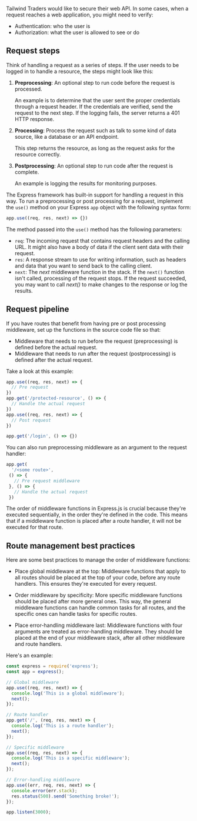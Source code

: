 Tailwind Traders would like to secure their web API. In some cases, when a request reaches a web application, you might need to verify:

* Authentication: who the user is
* Authorization: what the user is allowed to see or do

## Request steps

Think of handling a request as a series of steps. If the user needs to be logged in to handle a resource, the steps might look like this:

1. **Preprocessing**: An optional step to run code before the request is processed. 
    
    An example is to determine that the user sent the proper credentials through a request header. If the credentials are verified, send the request to the next step. If the logging fails, the server returns a 401 HTTP response.
1. **Processing**: Process the request such as talk to some kind of data source, like a database or an API endpoint. 

    This step returns the resource, as long as the request asks for the resource correctly.
1. **Postprocessing**: An optional step to run code after the request is complete. 

    An example is logging the results for monitoring purposes.

The Express framework has built-in support for handling a request in this way. To run a preprocessing or post processing for a request, implement the `use()` method on your Express `app` object with the following syntax form:

```javascript
app.use((req, res, next) => {})
```

The method passed into the `use()` method has the following parameters:

- `req`: The incoming request that contains request headers and the calling URL. It might also have a body of data if the client sent data with their request.
- `res`: A response stream to use for writing information, such as headers and data that you want to send back to the calling client.
- `next`: The _next_ middleware function in the stack. If the `next()` function isn't called, processing of the request stops. If the request succeeded, you may want to call _next()_ to make changes to the response or log the results.

## Request pipeline

If you have routes that benefit from having pre or post processing middleware, set up the functions in the source code file so that:

- Middleware that needs to run before the request (preprocessing) is defined before the actual request.
- Middleware that needs to run after the request (postprocessing) is defined after the actual request.

Take a look at this example:

```javascript
app.use((req, res, next) => {
  // Pre request
})
app.get('/protected-resource', () => {
  // Handle the actual request
})
app.use((req, res, next) => {
  // Post request
})

app.get('/login', () => {})
```

You can also run preprocessing middleware as an argument to the request handler:

```javascript
app.get(
  '/<some route>',
 () => {
   // Pre request middleware
 }, () => {
   // Handle the actual request
 })
```

The order of middleware functions in Express.js is crucial because they're executed sequentially, in the order they're defined in the code. This means that if a middleware function is placed after a route handler, it will not be executed for that route.

## Route management best practices

Here are some best practices to manage the order of middleware functions:

* Place global middleware at the top: Middleware functions that apply to all routes should be placed at the top of your code, before any route handlers. This ensures they're executed for every request.

* Order middleware by specificity: More specific middleware functions should be placed after more general ones. This way, the general middleware functions can handle common tasks for all routes, and the specific ones can handle tasks for specific routes.

* Place error-handling middleware last: Middleware functions with four arguments are treated as error-handling middleware. They should be placed at the end of your middleware stack, after all other middleware and route handlers.

Here's an example:

```javascript
const express = require('express');
const app = express();

// Global middleware
app.use((req, res, next) => {
  console.log('This is a global middleware');
  next();
});

// Route handler
app.get('/', (req, res, next) => {
  console.log('This is a route handler');
  next();
});

// Specific middleware
app.use((req, res, next) => {
  console.log('This is a specific middleware');
  next();
});

// Error-handling middleware
app.use((err, req, res, next) => {
  console.error(err.stack);
  res.status(500).send('Something broke!');
});

app.listen(3000);
```
